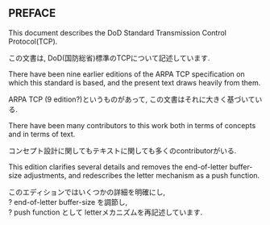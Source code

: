 ## PREFACE

>
This document describes the DoD Standard Transmission Control Protocol(TCP).

この文書は, DoD(国防総省)標準のTCPについて記述しています.

>
There have been nine earlier editions of the ARPA TCP specification on which this standard is based, and the present text draws heavily from them.

ARPA TCP (9 edition?)というものがあって, この文書はそれに大きく基づいている.

>
There have been many contributors to this work both in terms of concepts and in terms of text.

コンセプト設計に関してもテキストに関しても多くのcontributorがいる.

>
This edition clarifies several details and removes the end-of-letter buffer-size adjustments, and redescribes the letter mechanism as a push function.

このエディションではいくつかの詳細を明確にし,  
? end-of-letter buffer-size を調節し,  
? push function として letterメカニズムを再記述しています.